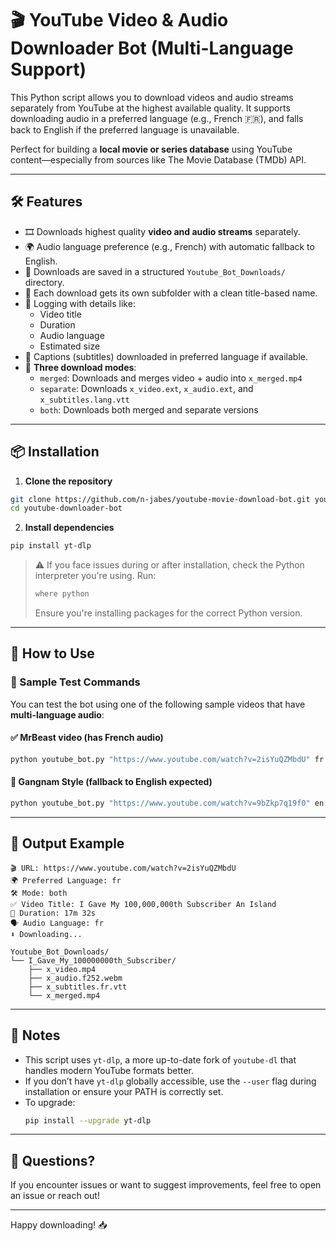# 🎬 YouTube Video & Audio Downloader Bot (Multi-Language Support)

This Python script allows you to download videos and audio streams separately from YouTube at the highest available quality. It supports downloading audio in a preferred language (e.g., French 🇫🇷), and falls back to English if the preferred language is unavailable.

Perfect for building a **local movie or series database** using YouTube content—especially from sources like The Movie Database (TMDb) API.

---

## 🛠️ Features

- 🎞️ Downloads highest quality **video and audio streams** separately.
- 🌍 Audio language preference (e.g., French) with automatic fallback to English.
- 📁 Downloads are saved in a structured `Youtube_Bot_Downloads/` directory.
- 📂 Each download gets its own subfolder with a clean title-based name.
- 🧾 Logging with details like:
  - Video title
  - Duration
  - Audio language
  - Estimated size
- 📝 Captions (subtitles) downloaded in preferred language if available.
- 🔀 **Three download modes**:
  - `merged`: Downloads and merges video + audio into `x_merged.mp4`
  - `separate`: Downloads `x_video.ext`, `x_audio.ext`, and `x_subtitles.lang.vtt`
  - `both`: Downloads both merged and separate versions

---

## 📦 Installation

1. **Clone the repository**

```bash
git clone https://github.com/n-jabes/youtube-movie-download-bot.git youtube-downloader-bot
cd youtube-downloader-bot
```

2. **Install dependencies**

```bash
pip install yt-dlp
```

> ⚠️ If you face issues during or after installation, check the Python interpreter you're using. Run:
>
> ```bash
> where python
> ```
> Ensure you're installing packages for the correct Python version.

---

## 🚀 How to Use

### 🧪 Sample Test Commands

You can test the bot using one of the following sample videos that have **multi-language audio**:

#### ✅ MrBeast video (has French audio)

```bash
python youtube_bot.py "https://www.youtube.com/watch?v=2isYuQZMbdU" fr --mode both
```

#### 🔢 Gangnam Style (fallback to English expected)

```bash
python youtube_bot.py "https://www.youtube.com/watch?v=9bZkp7q19f0" en --mode merged
```

---

## 🧰 Output Example

```
🎬 URL: https://www.youtube.com/watch?v=2isYuQZMbdU
🌍 Preferred Language: fr
🛠️ Mode: both
✅ Video Title: I Gave My 100,000,000th Subscriber An Island
🎥 Duration: 17m 32s
🗣️ Audio Language: fr
⬇️ Downloading...

Youtube_Bot_Downloads/
└── I_Gave_My_100000000th_Subscriber/
    ├── x_video.mp4
    ├── x_audio.f252.webm
    ├── x_subtitles.fr.vtt
    └── x_merged.mp4
```

---

## 🧠 Notes

- This script uses `yt-dlp`, a more up-to-date fork of `youtube-dl` that handles modern YouTube formats better.
- If you don’t have `yt-dlp` globally accessible, use the `--user` flag during installation or ensure your PATH is correctly set.
- To upgrade:
  ```bash
  pip install --upgrade yt-dlp
  ```

---

## 💬 Questions?

If you encounter issues or want to suggest improvements, feel free to open an issue or reach out!

---

Happy downloading! 📥
